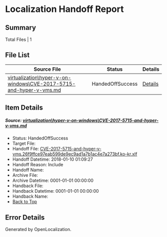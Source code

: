 # <a name='report-top'></a> Localization Handoff Report

## Summary
 Total Files | 1

## File List
 Source File | Status | Details 
 ----------- | ------ | ------- 
 [virtualization\hyper-v-on-windows\CVE-2017-5715-and-hyper-v-vms.md](https://github.com/Microsoft/Virtualization-Documentation-Private/blob/68925ab6f0bfbd61ea854b054c07f2ad6f177cfa/virtualization/hyper-v-on-windows/CVE-2017-5715-and-hyper-v-vms.md) | HandedOffSuccess | [Details](#5418c073da4eb08ab564a6cf4f2632d45cf53e75118)

## Item Details
##### <a name='5418c073da4eb08ab564a6cf4f2632d45cf53e75118'></a> Source: [virtualization\hyper-v-on-windows\CVE-2017-5715-and-hyper-v-vms.md](https://github.com/Microsoft/Virtualization-Documentation-Private/blob/68925ab6f0bfbd61ea854b054c07f2ad6f177cfa/virtualization/hyper-v-on-windows/CVE-2017-5715-and-hyper-v-vms.md)
* Status: HandedOffSuccess
* Target File: 
* Handoff File: [CVE-2017-5715-and-hyper-v-vms.26f9ffce97eab599de9ec9ad1a7b1ac4e7a273bf.ko-kr.xlf](https://github.com/MicrosoftDocs/Virtualization-Documentation-Private.handoff/blob/e1bb68da9321b3d7535f4fc0120a45fa31f79ef5/ol-handoff/MicrosoftDocs/Virtualization-Documentation-Private.ko-kr/live/CVE-2017-5715-and-hyper-v-vms.26f9ffce97eab599de9ec9ad1a7b1ac4e7a273bf.ko-kr.xlf)
* Handoff Datetime: 2018-01-10 01:09:27
* Handoff Reason: Include
* Handoff Name: 
* Archive File: 
* Archive Datetime: 0001-01-01 00:00:00
* Handback File: 
* Handback Datetime: 0001-01-01 00:00:00
* Handback Name: 
* [Back to Top](#report-top)


## Error Details

Generated by OpenLocalization.
